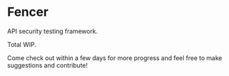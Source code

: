 # Fencer

API security testing framework. 

Total WIP. 

Come check out within a few days for more progress and feel free to make suggestions and contribute!
